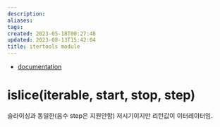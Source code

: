 ```yaml
---
description:
aliases: 
tags: 
created: 2023-05-18T00:27:48
updated: 2023-08-13T15:42:04
title: itertools module
---
```

 - [documentation](https://docs.python.org/3/library/itertools.html?highlight=itertools#module-itertools)

# islice(iterable, start, stop, step)

슬라이싱과 동일한(음수 step은 지원안함) 저시기이지만 리턴값이 이터레이터임.
